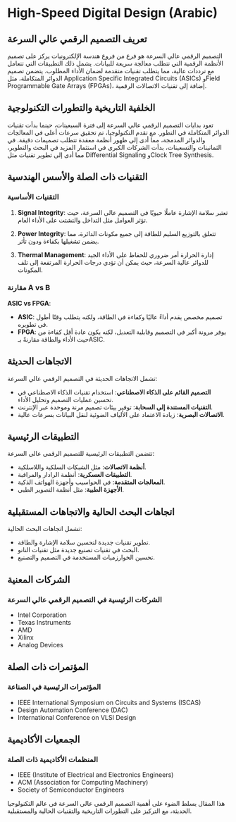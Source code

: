 # High-Speed Digital Design (Arabic)

## تعريف التصميم الرقمي عالي السرعة

التصميم الرقمي عالي السرعة هو فرع من فروع هندسة الإلكترونيات يركز على تصميم الأنظمة الرقمية التي تتطلب معالجة سريعة للبيانات. يشمل ذلك التطبيقات التي تتعامل مع ترددات عالية، مما يتطلب تقنيات متقدمة لضمان الأداء المطلوب. يتضمن تصميم الدوائر المتكاملة، مثل Application Specific Integrated Circuits (ASICs) وField Programmable Gate Arrays (FPGAs)، إضافة إلى تقنيات الاتصالات الرقمية.

## الخلفية التاريخية والتطورات التكنولوجية

تعود بدايات التصميم الرقمي عالي السرعة إلى فترة السبعينات، حينما بدأت تقنيات الدوائر المتكاملة في التطور. مع تقدم التكنولوجيا، تم تحقيق سرعات أعلى في المعالجات والدوائر المدمجة، مما أدى إلى ظهور أنظمة معقدة تتطلب تصميمات دقيقة. في الثمانينات والتسعينات، بدأت الشركات الكبرى في استثمار المزيد في البحث والتطوير، مما أدى إلى تطوير تقنيات مثل Differential Signaling وClock Tree Synthesis.

## التقنيات ذات الصلة والأسس الهندسية

### التقنيات الأساسية

1. **Signal Integrity**: تعتبر سلامة الإشارة عاملًا حيويًا في التصميم عالي السرعة، حيث تؤثر العوامل مثل التداخل والتشتت على الأداء العام.
  
2. **Power Integrity**: تتعلق بالتوزيع السليم للطاقة إلى جميع مكونات الدائرة، مما يضمن تشغيلها بكفاءة ودون تأثر.

3. **Thermal Management**: إدارة الحرارة أمر ضروري للحفاظ على الأداء الجيد للدوائر عالية السرعة، حيث يمكن أن تؤدي درجات الحرارة المرتفعة إلى تلف المكونات.

### مقارنة A vs B

**ASIC vs FPGA**: 
- **ASIC**: تصميم مخصص يقدم أداءً عاليًا وكفاءة في الطاقة، ولكنه يتطلب وقتًا أطول في تطويره.
- **FPGA**: يوفر مرونة أكبر في التصميم وقابلية التعديل، لكنه يكون عادة أقل كفاءة من حيث الأداء والطاقة مقارنةً بـASIC.

## الاتجاهات الحديثة

تشمل الاتجاهات الحديثة في التصميم الرقمي عالي السرعة:
- **التصميم القائم على الذكاء الاصطناعي**: استخدام تقنيات الذكاء الاصطناعي في تحسين عمليات التصميم وتحليل الأداء.
- **التقنيات المستندة إلى السحابة**: توفير بيئات تصميم مرنة وموحدة عبر الإنترنت.
- **الاتصالات البصرية**: زيادة الاعتماد على الألياف الضوئية لنقل البيانات بسرعات عالية.

## التطبيقات الرئيسية

تتضمن التطبيقات الرئيسية للتصميم الرقمي عالي السرعة:
- **أنظمة الاتصالات**: مثل الشبكات السلكية واللاسلكية.
- **التطبيقات العسكرية**: أنظمة الرادار والمراقبة.
- **المعالجات المتقدمة**: في الحواسيب وأجهزة الهواتف الذكية.
- **الأجهزة الطبية**: مثل أنظمة التصوير الطبي.

## اتجاهات البحث الحالية والاتجاهات المستقبلية

تشمل اتجاهات البحث الحالية:
- تطوير تقنيات جديدة لتحسين سلامة الإشارة والطاقة.
- البحث في تقنيات تصنيع جديدة مثل تقنيات النانو.
- تحسين الخوارزميات المستخدمة في التصميم والتصنيع.

## الشركات المعنية

### الشركات الرئيسية في التصميم الرقمي عالي السرعة
- Intel Corporation
- Texas Instruments
- AMD
- Xilinx
- Analog Devices

## المؤتمرات ذات الصلة

### المؤتمرات الرئيسية في الصناعة
- IEEE International Symposium on Circuits and Systems (ISCAS)
- Design Automation Conference (DAC)
- International Conference on VLSI Design

## الجمعيات الأكاديمية

### المنظمات الأكاديمية ذات الصلة
- IEEE (Institute of Electrical and Electronics Engineers)
- ACM (Association for Computing Machinery)
- Society of Semiconductor Engineers

هذا المقال يسلط الضوء على أهمية التصميم الرقمي عالي السرعة في عالم التكنولوجيا الحديثة، مع التركيز على التطورات التاريخية والتقنيات الحالية والمستقبلية.